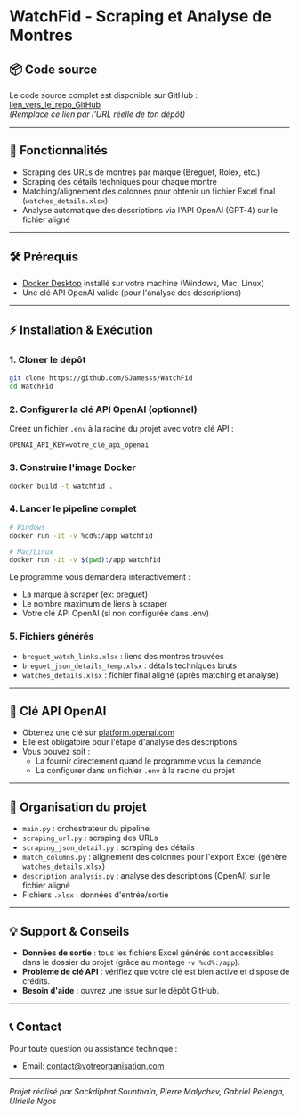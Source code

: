 # WatchFid - Scraping et Analyse de Montres

## 📦 Code source

Le code source complet est disponible sur GitHub :  
[lien_vers_le_repo_GitHub](https://github.com/SJamesss/WatchFid)  
*(Remplace ce lien par l'URL réelle de ton dépôt)*

---

## 🚀 Fonctionnalités

- Scraping des URLs de montres par marque (Breguet, Rolex, etc.)
- Scraping des détails techniques pour chaque montre
- Matching/alignement des colonnes pour obtenir un fichier Excel final (`watches_details.xlsx`)
- Analyse automatique des descriptions via l'API OpenAI (GPT-4) sur le fichier aligné

---

## 🛠️ Prérequis

- [Docker Desktop](https://www.docker.com/products/docker-desktop/) installé sur votre machine (Windows, Mac, Linux)
- Une clé API OpenAI valide (pour l'analyse des descriptions)

---

## ⚡ Installation & Exécution

### 1. **Cloner le dépôt**

```bash
git clone https://github.com/SJamesss/WatchFid
cd WatchFid
```

### 2. **Configurer la clé API OpenAI (optionnel)**

Créez un fichier `.env` à la racine du projet avec votre clé API :

```
OPENAI_API_KEY=votre_clé_api_openai
```

### 3. **Construire l'image Docker**

```bash
docker build -t watchfid .
```

### 4. **Lancer le pipeline complet**

```bash
# Windows
docker run -it -v %cd%:/app watchfid

# Mac/Linux
docker run -it -v $(pwd):/app watchfid
```

Le programme vous demandera interactivement :
- La marque à scraper (ex: breguet)
- Le nombre maximum de liens à scraper
- Votre clé API OpenAI (si non configurée dans .env)

### 5. **Fichiers générés**

- `breguet_watch_links.xlsx` : liens des montres trouvées
- `breguet_json_details_temp.xlsx` : détails techniques bruts
- `watches_details.xlsx` : fichier final aligné (après matching et analyse)

---

## 🔑 **Clé API OpenAI**

- Obtenez une clé sur [platform.openai.com](https://platform.openai.com/api-keys)
- Elle est obligatoire pour l'étape d'analyse des descriptions.
- Vous pouvez soit :
  - La fournir directement quand le programme vous la demande
  - La configurer dans un fichier `.env` à la racine du projet

---

## 📂 **Organisation du projet**

- `main.py` : orchestrateur du pipeline
- `scraping_url.py` : scraping des URLs
- `scraping_json_detail.py` : scraping des détails
- `match_columns.py` : alignement des colonnes pour l'export Excel (génère `watches_details.xlsx`)
- `description_analysis.py` : analyse des descriptions (OpenAI) sur le fichier aligné
- Fichiers `.xlsx` : données d'entrée/sortie

---

## 💡 **Support & Conseils**

- **Données de sortie** : tous les fichiers Excel générés sont accessibles dans le dossier du projet (grâce au montage `-v %cd%:/app`).
- **Problème de clé API** : vérifiez que votre clé est bien active et dispose de crédits.
- **Besoin d'aide** : ouvrez une issue sur le dépôt GitHub.

---

## 📞 **Contact**

Pour toute question ou assistance technique :
- Email: contact@votreorganisation.com

---

*Projet réalisé par Sackdiphat Sounthala, Pierre Malychev, Gabriel Pelenga, Ulrielle Ngos*
